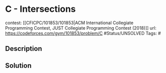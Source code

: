 # C - Intersections

contest: [[CFICPC/101853/101853|ACM International Collegiate Programming Contest, JUST Collegiate Programming Contest (2018)]]
url: https://codeforces.com/gym/101853/problem/C
#Status/UNSOLVED
Tags: #

## Description

## Solution

